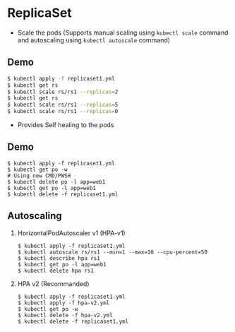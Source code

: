 # ReplicaSet

- Scale the pods (Supports manual scaling using `kubectl scale` command and autoscaling using `kubectl autoscale` command)

## Demo

```sh
$ kubectl apply -f replicaset1.yml
$ kubectl get rs 
$ kubectl scale rs/rs1 --replicas=2
$ kubectl get rs
$ kubectl scale rs/rs1 --replicas=5
$ kubectl scale rs/rs1 --replicas=0
```

- Provides Self healing to the pods

## Demo

```
$ kubectl apply -f replicaset1.yml
$ kubectl get po -w 
# Using new CMD/PWSH
$ kubectl delete po -l app=web1
$ kubectl get po -l app=web1
$ kubectl delete -f replicaset1.yml
```

## Autoscaling

1. HorizontalPodAutoscaler v1 (HPA-v1)

	```
	$ kubectl apply -f replicaset1.yml
	$ kubectl autoscale rs/rs1 --min=1 --max=10 --cpu-percent=50
	$ kubectl describe hpa rs1
	$ kubectl get po -l app=web1
	$ kubectl delete hpa rs1
	```

2. HPA v2 (Recommanded)

	```
	$ kubectl apply -f replicaset1.yml
	$ kubectl apply -f hpa-v2.yml
	$ kubectl get po -w
	$ kubectl delete -f hpa-v2.yml
	$ kubectl delete -f replicaset1.yml
	```
